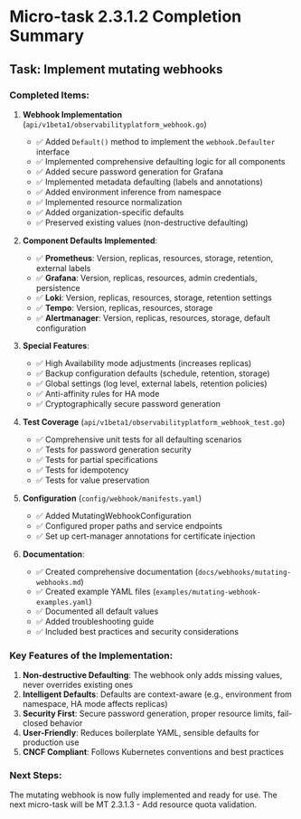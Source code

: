 # Micro-task 2.3.1.2 Completion Summary

## Task: Implement mutating webhooks

### Completed Items:

1. **Webhook Implementation** (`api/v1beta1/observabilityplatform_webhook.go`)
   - ✅ Added `Default()` method to implement the `webhook.Defaulter` interface
   - ✅ Implemented comprehensive defaulting logic for all components
   - ✅ Added secure password generation for Grafana
   - ✅ Implemented metadata defaulting (labels and annotations)
   - ✅ Added environment inference from namespace
   - ✅ Implemented resource normalization
   - ✅ Added organization-specific defaults
   - ✅ Preserved existing values (non-destructive defaulting)

2. **Component Defaults Implemented**:
   - ✅ **Prometheus**: Version, replicas, resources, storage, retention, external labels
   - ✅ **Grafana**: Version, replicas, resources, admin credentials, persistence
   - ✅ **Loki**: Version, replicas, resources, storage, retention settings
   - ✅ **Tempo**: Version, replicas, resources, storage
   - ✅ **Alertmanager**: Version, replicas, resources, storage, default configuration

3. **Special Features**:
   - ✅ High Availability mode adjustments (increases replicas)
   - ✅ Backup configuration defaults (schedule, retention, storage)
   - ✅ Global settings (log level, external labels, retention policies)
   - ✅ Anti-affinity rules for HA mode
   - ✅ Cryptographically secure password generation

4. **Test Coverage** (`api/v1beta1/observabilityplatform_webhook_test.go`)
   - ✅ Comprehensive unit tests for all defaulting scenarios
   - ✅ Tests for password generation security
   - ✅ Tests for partial specifications
   - ✅ Tests for idempotency
   - ✅ Tests for value preservation

5. **Configuration** (`config/webhook/manifests.yaml`)
   - ✅ Added MutatingWebhookConfiguration
   - ✅ Configured proper paths and service endpoints
   - ✅ Set up cert-manager annotations for certificate injection

6. **Documentation**:
   - ✅ Created comprehensive documentation (`docs/webhooks/mutating-webhooks.md`)
   - ✅ Created example YAML files (`examples/mutating-webhook-examples.yaml`)
   - ✅ Documented all default values
   - ✅ Added troubleshooting guide
   - ✅ Included best practices and security considerations

### Key Features of the Implementation:

1. **Non-destructive Defaulting**: The webhook only adds missing values, never overrides existing ones
2. **Intelligent Defaults**: Defaults are context-aware (e.g., environment from namespace, HA mode affects replicas)
3. **Security First**: Secure password generation, proper resource limits, fail-closed behavior
4. **User-Friendly**: Reduces boilerplate YAML, sensible defaults for production use
5. **CNCF Compliant**: Follows Kubernetes conventions and best practices

### Next Steps:
The mutating webhook is now fully implemented and ready for use. The next micro-task will be MT 2.3.1.3 - Add resource quota validation.
